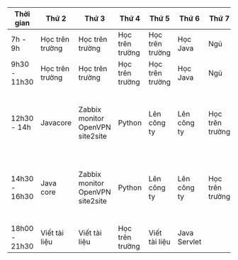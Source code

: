 | Thời gian | Thứ 2 | Thứ 3 | Thứ 4 | Thứ 5 | Thứ 6 | Thứ 7 | Chủ Nhật |
|-----------|-------|-------|-------|-------|-------|-------|----------|
| 7h - 9h | Học trên trường | Học trên trường | Học trên trường | Học trên trường | Học Java | Ngủ | Học Java|
| 9h30 - 11h30 | Học trên trường | Học trên trường | Học trên trường | Học trên trường | Học Java | Ngủ | Học Java |
| | | | | | | | |
| 12h30 - 14h | Javacore | Zabbix monitor OpenVPN site2site | Python | Lên công ty | Lên công ty | Học trên trường | Trao đổi đề tài nghiên cứu công nghệ |
| 14h30 - 16h30 | Java core |Zabbix monitor OpenVPN site2site | Python | Lên công ty| Lên công ty | Học trên trường |Trao đổi đề tài nghiên cứu công nghệ |
| | | | | | | | |
| 18h00 - 21h30 | Viết tài liệu | Viết tài liệu | Học trên trường | Viết tài liệu | Java Servlet | | |

